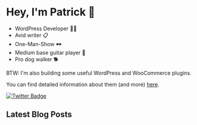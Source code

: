 <h1>Hey, I'm Patrick 👋</h1>

<ul>
<li>WordPress Developer 👨‍💻</li>
<li>Avid writer 📋</li>
<li>One-Man-Show 🕶️</li>
<li>Medium base guitar player 🎸</li>
<li>Pro dog walker 🐕</li>
</ul>

<p>BTW: I'm also building some useful WordPress and WooCommerce plugins.</p>
<p>You can find detailed information about them (and more) <a href="https://patrickposner.dev">here</a>.</p>

[![Twitter Badge](https://img.shields.io/badge/Twitter-Profile-informational?style=flat&logo=twitter&logoColor=white&color=1CA2F1)](https://twitter.com/patrickposner_)

<h2>Latest Blog Posts</h2>
<!-- BLOG-POST-LIST:START -->
<!-- BLOG-POST-LIST:END --> 
